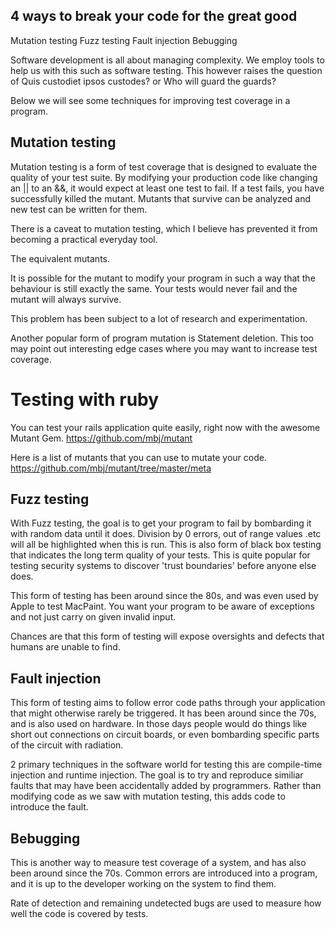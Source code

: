  4 ways to break your code for the great good
 ---------------------------------------------

 Mutation testing
 Fuzz testing
 Fault injection
 Bebugging

 Software development is all about managing complexity.  We employ tools to help us with this such as software testing.
 This however raises the question of Quis custodiet ipsos custodes? or Who will guard the guards?

 Below we will see some techniques for improving test coverage in a program.

Mutation testing
-----------------

Mutation testing is a form of test coverage that is designed to evaluate the quality of your test suite.
By modifying your production code like changing an || to an &&, it would expect at least one test to fail.
If a test fails, you have successfully killed the mutant.
Mutants that survive can be analyzed and new test can be written for them.

There is a caveat to mutation testing, which I believe has prevented it from becoming a practical everyday tool.

The equivalent mutants.

It is possible for the mutant to modify your program in such a way that the behaviour is still exactly the same.
Your tests would never fail and the mutant will always survive.

This problem has been subject to a lot of research and experimentation.

Another popular form of program mutation is Statement deletion.
This too may point out interesting edge cases where you may want to increase test coverage.

  Testing with ruby
  ===================
  You can test your rails application quite easily, right now with the awesome Mutant Gem.
  https://github.com/mbj/mutant

  Here is a list of mutants that you can use to mutate your code.
    https://github.com/mbj/mutant/tree/master/meta

Fuzz testing
-------------

With Fuzz testing, the goal is to get your program to fail by bombarding it with random data until it does.
Division by 0 errors, out of range values .etc will all be highlighted when this is run.
This is also form of black box testing that indicates the long term quality of your tests.
This is quite popular for testing security systems to discover 'trust boundaries' before anyone else does.

This form of testing has been around since the 80s, and was even used by Apple to test MacPaint.
You want your program to be aware of exceptions and not just carry on given invalid input.

Chances are that this form of testing will expose oversights and defects that humans are unable to find.

Fault injection
----------------

This form of testing aims to follow error code paths through your application that might otherwise rarely be triggered.
It has been around since the 70s, and is also used on hardware.
In those days people would do things like short out connections on circuit boards, or even bombarding specific parts of the circuit with
radiation.

2 primary techniques in the software world for testing this are compile-time injection and runtime injection.
The goal is to try and reproduce similiar faults that may have been accidentally added by programmers.
Rather than modifying code as we saw with mutation testing, this adds code to introduce the fault.

Bebugging
----------

This is another way to measure test coverage of a system, and has also been around since the 70s.
Common errors are introduced into a program, and it is up to the developer working on the system to find them.

Rate of detection and remaining undetected bugs are used to measure how well the code is covered by tests.

